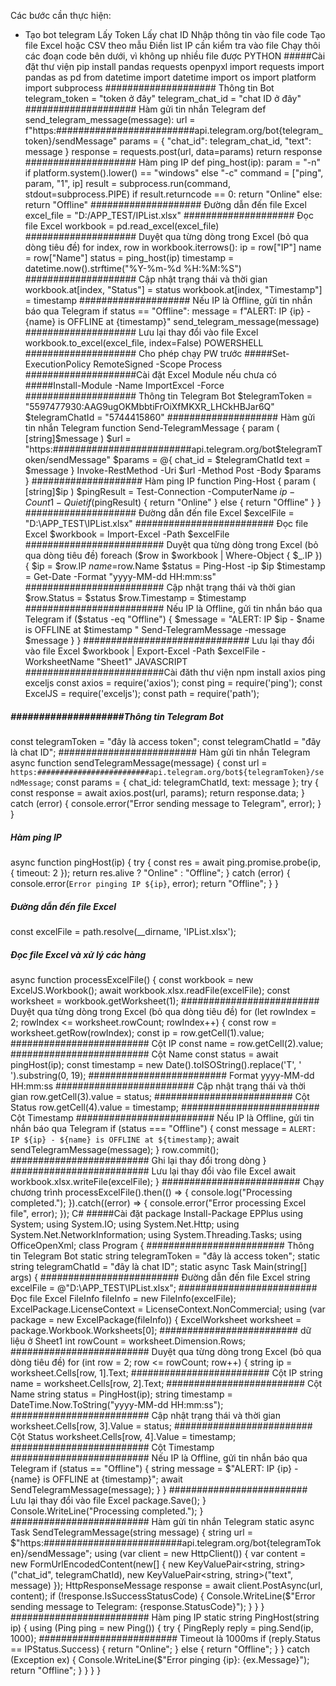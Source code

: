 Các bước cần thực hiện:
- Tạo bot telegram
Lấy Token
Lấy chat ID
Nhập thông tin vào file code
Tạo file Excel hoặc CSV theo mẫu
Điền list IP cần kiểm tra vào file
Chạy thôi
các đoạn code bên dưới, vì không up nhiều file được
PYTHON
#####Cài đặt thư viện
pip install pandas requests openpyxl
import requests
import pandas as pd
from datetime import datetime
import os
import platform
import subprocess
#################### Thông tin Bot
telegram_token = "token ở đây"
telegram_chat_id = "chat ID ở đây"
#################### Hàm gửi tin nhắn Telegram
def send_telegram_message(message):
url = f"https:#########################api.telegram.org/bot{telegram_token}/sendMessage"
params = {
"chat_id": telegram_chat_id,
"text": message
}
response = requests.post(url, data=params)
return response
#################### Hàm ping IP
def ping_host(ip):
param = "-n" if platform.system().lower() == "windows" else "-c"
command = ["ping", param, "1", ip]
result = subprocess.run(command, stdout=subprocess.PIPE)
if result.returncode == 0:
return "Online"
else:
return "Offline"
#################### Đường dẫn đến file Excel
excel_file = "D:/APP_TEST/IPList.xlsx"
#################### Đọc file Excel
workbook = pd.read_excel(excel_file)
#################### Duyệt qua từng dòng trong Excel (bỏ qua dòng tiêu đề)
for index, row in workbook.iterrows():
ip = row["IP"]
name = row["Name"]
status = ping_host(ip)
timestamp = datetime.now().strftime("%Y-%m-%d %H:%M:%S")
#################### Cập nhật trạng thái và thời gian
workbook.at[index, "Status"] = status
workbook.at[index, "Timestamp"] = timestamp
#################### Nếu IP là Offline, gửi tin nhắn báo qua Telegram
if status == "Offline":
message = f"ALERT: IP {ip} - {name} is OFFLINE at {timestamp}"
send_telegram_message(message)
#################### Lưu lại thay đổi vào file Excel
workbook.to_excel(excel_file, index=False)
POWERSHELL
#################### Cho phép chạy PW trước
#####Set-ExecutionPolicy RemoteSigned -Scope Process
####################Cài đặt Excel Module nếu chưa có
#####Install-Module -Name ImportExcel -Force
#################### Thông tin Telegram Bot
$telegramToken = "5597477930:AAG9ugOKMbbtiFrOiXfMKXR_LHCkHBJar6Q"
$telegramChatId = "5744415860"
#################### Hàm gửi tin nhắn Telegram
function Send-TelegramMessage {
param (
[string]$message
)
$url = "https:#########################api.telegram.org/bot$telegramToken/sendMessage"
$params = @{
chat_id = $telegramChatId
text = $message
}
Invoke-RestMethod -Uri $url -Method Post -Body $params
}
#################### Hàm ping IP
function Ping-Host {
param (
[string]$ip
)
$pingResult = Test-Connection -ComputerName $ip -Count 1 -Quiet
if ($pingResult) {
return "Online"
}
else {
return "Offline"
}
}
#################### Đường dẫn đến file Excel
$excelFile = "D:\APP_TEST\IPList.xlsx"
######################### Đọc file Excel
$workbook = Import-Excel -Path $excelFile
######################### Duyệt qua từng dòng trong Excel (bỏ qua dòng tiêu đề)
foreach ($row in $workbook | Where-Object { $_.IP }) {
$ip = $row.IP
$name=$row.Name
$status = Ping-Host -ip $ip
$timestamp = Get-Date -Format "yyyy-MM-dd HH:mm:ss"
######################### Cập nhật trạng thái và thời gian
$row.Status = $status
$row.Timestamp = $timestamp
######################### Nếu IP là Offline, gửi tin nhắn báo qua Telegram
if ($status -eq "Offline") {
$message = "ALERT: IP $ip - $name is OFFLINE at $timestamp "
Send-TelegramMessage -message $message
}
}
############################## Lưu lại thay đổi vào file Excel
$workbook | Export-Excel -Path $excelFile -WorksheetName "Sheet1"
JAVASCRIPT
#########################Cài đăth thư viện
npm install axios ping exceljs
const axios = require('axios');
const ping = require('ping');
const ExcelJS = require('exceljs');
const path = require('path');
##### ####################Thông tin Telegram Bot
const telegramToken = "đây là access token";
const telegramChatId = "đây là chat ID";
######################### Hàm gửi tin nhắn Telegram
async function sendTelegramMessage(message) {
const url = `https:#########################api.telegram.org/bot${telegramToken}/sendMessage`;
const params = {
chat_id: telegramChatId,
text: message
};
try {
const response = await axios.post(url, params);
return response.data;
} catch (error) {
console.error("Error sending message to Telegram", error);
}
}
##### Hàm ping IP
async function pingHost(ip) {
try {
const res = await ping.promise.probe(ip, { timeout: 2 });
return res.alive ? "Online" : "Offline";
} catch (error) {
console.error(`Error pinging IP ${ip}`, error);
return "Offline";
}
}
##### Đường dẫn đến file Excel
const excelFile = path.resolve(__dirname, 'IPList.xlsx');
##### Đọc file Excel và xử lý các hàng
async function processExcelFile() {
const workbook = new ExcelJS.Workbook();
await workbook.xlsx.readFile(excelFile);
const worksheet = workbook.getWorksheet(1);
######################### Duyệt qua từng dòng trong Excel (bỏ qua dòng tiêu đề)
for (let rowIndex = 2; rowIndex <= worksheet.rowCount; rowIndex++) {
const row = worksheet.getRow(rowIndex);
const ip = row.getCell(1).value; ######################### Cột IP
const name = row.getCell(2).value; ######################### Cột Name
const status = await pingHost(ip);
const timestamp = new Date().toISOString().replace('T', ' ').substring(0, 19); ######################### Format yyyy-MM-dd HH:mm:ss
######################### Cập nhật trạng thái và thời gian
row.getCell(3).value = status; ######################### Cột Status
row.getCell(4).value = timestamp; ######################### Cột Timestamp
######################### Nếu IP là Offline, gửi tin nhắn báo qua Telegram
if (status === "Offline") {
const message = `ALERT: IP ${ip} - ${name} is OFFLINE at ${timestamp}`;
await sendTelegramMessage(message);
}
row.commit(); ######################### Ghi lại thay đổi trong dòng
}
######################### Lưu lại thay đổi vào file Excel
await workbook.xlsx.writeFile(excelFile);
}
######################### Chạy chương trình
processExcelFile().then(() => {
console.log("Processing completed.");
}).catch((error) => {
console.error("Error processing Excel file", error);
});
C#
#####Cài đặt package
Install-Package EPPlus
using System;
using System.IO;
using System.Net.Http;
using System.Net.NetworkInformation;
using System.Threading.Tasks;
using OfficeOpenXml;
class Program
{
######################### Thông tin Telegram Bot
static string telegramToken = "đây là access token";
static string telegramChatId = "đây là chat ID";
static async Task Main(string[] args)
{
######################### Đường dẫn đến file Excel
string excelFile = @"D:\APP_TEST\IPList.xlsx";
######################### Đọc file Excel
FileInfo fileInfo = new FileInfo(excelFile);
ExcelPackage.LicenseContext = LicenseContext.NonCommercial;
using (var package = new ExcelPackage(fileInfo))
{
ExcelWorksheet worksheet = package.Workbook.Worksheets[0]; ######################### dữ liệu ở Sheet1
int rowCount = worksheet.Dimension.Rows;
######################### Duyệt qua từng dòng trong Excel (bỏ qua dòng tiêu đề)
for (int row = 2; row <= rowCount; row++)
{
string ip = worksheet.Cells[row, 1].Text; ######################### Cột IP
string name = worksheet.Cells[row, 2].Text; ######################### Cột Name
string status = PingHost(ip);
string timestamp = DateTime.Now.ToString("yyyy-MM-dd HH:mm:ss");
######################### Cập nhật trạng thái và thời gian
worksheet.Cells[row, 3].Value = status; ######################### Cột Status
worksheet.Cells[row, 4].Value = timestamp; ######################### Cột Timestamp
######################### Nếu IP là Offline, gửi tin nhắn báo qua Telegram
if (status == "Offline")
{
string message = $"ALERT: IP {ip} - {name} is OFFLINE at {timestamp}";
await SendTelegramMessage(message);
}
}
######################### Lưu lại thay đổi vào file Excel
package.Save();
}
Console.WriteLine("Processing completed.");
}
######################### Hàm gửi tin nhắn Telegram
static async Task SendTelegramMessage(string message)
{
string url = $"https:#########################api.telegram.org/bot{telegramToken}/sendMessage";
using (var client = new HttpClient())
{
var content = new FormUrlEncodedContent(new[]
{
new KeyValuePair<string, string>("chat_id", telegramChatId),
new KeyValuePair<string, string>("text", message)
});
HttpResponseMessage response = await client.PostAsync(url, content);
if (!response.IsSuccessStatusCode)
{
Console.WriteLine($"Error sending message to Telegram: {response.StatusCode}");
}
}
}
######################### Hàm ping IP
static string PingHost(string ip)
{
using (Ping ping = new Ping())
{
try
{
PingReply reply = ping.Send(ip, 1000); ######################### Timeout là 1000ms
if (reply.Status == IPStatus.Success)
{
return "Online";
}
else
{
return "Offline";
}
}
catch (Exception ex)
{
Console.WriteLine($"Error pinging {ip}: {ex.Message}");
return "Offline";
}
}
}
}
